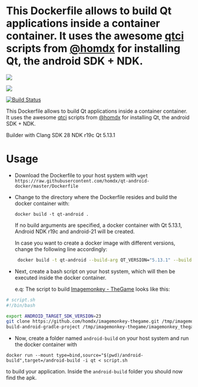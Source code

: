 This Dockerfile allows to build Qt applications inside a container container. It uses the awesome [qtci](https://github.com/homdx/qtci) scripts from [@homdx](https://github.com/homdx) for installing Qt, the android SDK + NDK. 
=======
[![](https://images.microbadger.com/badges/image/homdx/qt-android-docker.svg)](https://microbadger.com/images/homdx/qt-android-docker "Get your own image badge on microbadger.com")

[![](https://images.microbadger.com/badges/version/homdx/qt-android-docker.svg)](https://microbadger.com/images/homdx/qt-android-docker "Get your own version badge on microbadger.com")

[![Build Status](https://travis-ci.org/homdx/qt-android-docker.svg?branch=513)](https://travis-ci.org/homdx/qt-android-docker)

This Dockerfile allows to build Qt applications inside a container container. It uses the awesome [qtci](https://github.com/homdx/qtci) scripts from [@homdx](https://github.com/homdx) for installing Qt, the android SDK + NDK. 

Builder with Clang SDK 28 NDK r19c Qt 5.13.1

# Usage
* Download the Dockerfile to your host system with 
`wget https://raw.githubusercontent.com/homdx/qt-android-docker/master/Dockerfile`

* Change to the directory where the Dockerfile resides and build the docker container with: 

   ```docker build -t qt-android .```

  If no build arguments are specified, a docker container with Qt 5.13.1, Android NDK r19c and android-21 will be created.

  In case you want to create a docker image with different versions, change the following line accordingly: 

   ```bash
    docker build -t qt-android --build-arg QT_VERSION="5.13.1" --build-arg NDK_VERSION="r19c" --build-arg SDK_INSTALL_PARAMS="platform-tool,build-tools-28.0.2,android-21" --build-arg QT_PACKAGES="qt,qt.qt5.5131,qt.qt5.5131.gcc_64,qt.qt5.5131.android_armv7"
    ```

* Next, create a bash script on your host system, which will then be executed inside the docker container. 
  
  e.q: The script to build [Imagemonkey - TheGame](https://github.com/homdx/imagemonkey-thegame) looks like this: 

```bash
# script.sh
#!/bin/bash

export ANDROID_TARGET_SDK_VERSION=23
git clone https://github.com/homdx/imagemonkey-thegame.git /tmp/imagemonkey-thegame
build-android-gradle-project /tmp/imagemonkey-thegame/imagemonkey_thegame.pro
```

* Now, create a folder named `android-build` on your host system and run the docker container with 

`docker run --mount type=bind,source="$(pwd)/android-build",target=/android-build -i qt < script.sh` 

to build your application. Inside the `android-build` folder you should now find the apk. 
